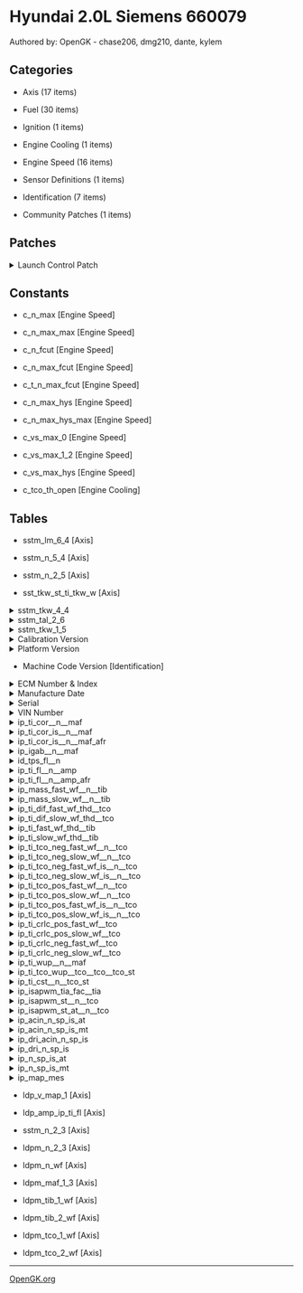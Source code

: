 # Hyundai 2.0L Siemens 660079

Authored by: OpenGK - chase206, dmg210, dante, kylem


## Categories

- Axis (17 items)

- Fuel (30 items)

- Ignition (1 items)

- Engine Cooling (1 items)

- Engine Speed (16 items)

- Sensor Definitions (1 items)

- Identification (7 items)

- Community Patches (1 items)



## Patches


<details>
-	<summary>Launch Control Patch</summary>

	This enables a 4000 RPM launch control that is wheel speed based. Use c_n_fcut and c_n_max_fcut to control the RPM which you are limited at for launch.

</details>




## Constants


- c_n_max [Engine Speed]



- c_n_max_max [Engine Speed]



- c_n_fcut [Engine Speed]



- c_n_max_fcut [Engine Speed]



- c_t_n_max_fcut [Engine Speed]



- c_n_max_hys [Engine Speed]



- c_n_max_hys_max [Engine Speed]



- c_vs_max_0 [Engine Speed]



- c_vs_max_1_2 [Engine Speed]



- c_vs_max_hys [Engine Speed]



- c_tco_th_open [Engine Cooling]



## Tables


- sstm_lm_6_4 [Axis]



- sstm_n_5_4 [Axis]



- sstm_n_2_5 [Axis]



- sst_tkw_st_ti_tkw_w [Axis]



<details>
-	<summary>sstm_tkw_4_4</summary>

	Coolant Temp

</details>



<details>
-	<summary>sstm_tal_2_6</summary>

	Air Temp

</details>



<details>
-	<summary>sstm_tkw_1_5</summary>

	Coolant Temp

</details>



<details>
-	<summary>Calibration Version</summary>

	This should match the XDF file version.

</details>



<details>
-	<summary>Platform Version</summary>

	Chassis/Year/Region/Engine

May be used by NGM to identify tune parameters. Example being "Stg2_310I" indicating Stage 2 310.

</details>



- Machine Code Version [Identification]



<details>
-	<summary>ECM Number & Index</summary>

	Printed on ECM label

</details>



<details>
-	<summary>Manufacture Date</summary>

	Printed on ECM label

</details>



<details>
-	<summary>Serial</summary>

	Last 4 digits are printed on ECM label

</details>



<details>
-	<summary>VIN Number</summary>

	May be blank with zeros or ÿ for years 2002-2004.

</details>



<details>
-	<summary>ip_ti_cor__n__maf</summary>

	Index: 38 
Correction factor basic injection time
            IP_TI_COR[-] = f(N[rpm], MAF[mg/TDC])

</details>



<details>
-	<summary>ip_ti_cor_is__n__maf</summary>

	Index: 163  kf   
39: 
Correction factor basic injection time in IS

            IP_TI_COR_IS[-] = f(N[rpm], MAF[mg/TDC])


</details>



<details>
-	<summary>ip_ti_cor_is__n__maf_afr</summary>

	Index: 163  kf   
39: 
Correction factor basic injection time in IS

            IP_TI_COR_IS[-] = f(N[rpm], MAF[mg/TDC])

Experimental calculation to estimate AFR.

</details>



<details>
-	<summary>ip_igab__n__maf</summary>

	Index: 201
   201:     
Ignition (Basic function, PL, FL)

            IP_IGAB[ CRK] = f(N[rpm],MAF[mg/TDC])

</details>



<details>
-	<summary>id_tps_fl__n</summary>

	Index: 168  kf  23: id_tps_fl__n
            ID_TPS_FL[ TPS] = f(N[rpm])

</details>



<details>
-	<summary>ip_ti_fl__n__amp</summary>

	Index: 168  kf  26: ip_ti_fl__n__amp
            IP_TI_FL[-] = f(N[rpm], AMP[hPA])

</details>



<details>
-	<summary>ip_ti_fl__n__amp_afr</summary>

	Index: 168  kf  26: ip_ti_fl__n__amp
            IP_TI_FL[-] = f(N[rpm], AMP[PSIG])

Experimental calculation to estimate AFR assuming closed loop table is corrected.

</details>



<details>
-	<summary>ip_mass_fast_wf__n__tib</summary>

	Index: 40
    40:      
Wall film correction

            IP_MASS_FAST_WF[ms] = f(N[rpm], TIB[ms])

</details>



<details>
-	<summary>ip_mass_slow_wf__n__tib</summary>

	Index: 41   kf   
2: ip_mass_slow_wf__n__tib

            IP_MASS_SLOW_WF[ms] = f(N[rpm], TIB[ms])

</details>



<details>
-	<summary>ip_ti_dif_fast_wf_thd__tco</summary>

	Index: 42   kf   2a: ip_ti_dif_fast_wf_thd__tco
            IP_TI_DIF_FAST_WF_THD[ms] = f(TCO[ C])

</details>



<details>
-	<summary>ip_ti_dif_slow_wf_thd__tco</summary>

	Index: 43   kf   2b: ip_ti_dif_slow_wf_thd__tco
            IP_TI_DIF_SLOW_WF_THD[ms] = f(TCO[ C])

</details>



<details>
-	<summary>ip_ti_fast_wf_thd__tib</summary>

	Index: 44   kf   2c: ip_ti_fast_wf_thd__tib
            IP_TI_FAST_WF_THD[ms] = f(TIB[ms])

</details>



<details>
-	<summary>ip_ti_slow_wf_thd__tib</summary>

	Index: 45   kf   2d: ip_ti_slow_wf_thd__tib
            IP_TI_SLOW_WF_THD[ms] = f(TIB[ms])

</details>



<details>
-	<summary>ip_ti_tco_neg_fast_wf__n__tco</summary>

	Index: 46   kf 104a : ip_ti_tco_neg_fast_wf__n__tco
            IP_TI_TCO_NEG_FAST_WF[-] = f(N[rpm],TCO[ C])

</details>



<details>
-	<summary>ip_ti_tco_neg_slow_wf__n__tco</summary>

	Index: 47   kf 104b : ip_ti_tco_neg_slow_wf__n__tco
            IP_TI_TCO_NEG_SLOW_WF[-] = f(N[rpm],TCO[ C])

</details>



<details>
-	<summary>ip_ti_tco_neg_fast_wf_is__n__tco</summary>

	Index: 48   kf 104c : ip_ti_tco_neg_fast_wf_is__n__tco
            IP_TI_TCO_NEG_FAST_WF_IS[-] = f(N[rpm],TCO[ C])

</details>



<details>
-	<summary>ip_ti_tco_neg_slow_wf_is__n__tco</summary>

	Index: 49   kf 104d : ip_ti_tco_neg_slow_wf_is__n__tco
            IP_TI_TCO_NEG_SLOW_WF_IS[-] = f(N[rpm],TCO[ C])


</details>



<details>
-	<summary>ip_ti_tco_pos_fast_wf__n__tco</summary>

	Index: 50   kf 103a : ip_ti_tco_pos_fast_wf__n__tco
            IP_TI_TCO_POS_FAST_WF[-] = f(N[rpm],TCO[ C])

</details>



<details>
-	<summary>ip_ti_tco_pos_slow_wf__n__tco</summary>

	Index: 51   kf 103b : ip_ti_tco_pos_slow_wf__n__tco
            IP_TI_TCO_POS_SLOW_WF[-] = f(N[rpm],TCO[ C])

</details>



<details>
-	<summary>ip_ti_tco_pos_fast_wf_is__n__tco</summary>

	Index: 52   kf 103c : ip_ti_tco_pos_fast_wf_is__n__tco
            IP_TI_TCO_POS_FAST_WF_IS[-] = f(N[rpm],TCO[ C])

</details>



<details>
-	<summary>ip_ti_tco_pos_slow_wf_is__n__tco</summary>

	Index: 53   kf 103d : ip_ti_tco_pos_slow_wf_is__n__tco
            IP_TI_TCO_POS_SLOW_WF_IS[-] = f(N[rpm],TCO[ C])

</details>



<details>
-	<summary>ip_ti_crlc_pos_fast_wf__tco</summary>

	Index: 54   kf 105 : ip_ti_crlc_pos_fast_wf__tco
            IP_TI_CRLC_POS_FAST_WF[-] = f(TCO[ C])

</details>



<details>
-	<summary>ip_ti_crlc_pos_slow_wf__tco</summary>

	Index: 55   kf 105a : ip_ti_crlc_pos_slow_wf__tco
            IP_TI_CRLC_POS_SLOW_WF[-] = f(TCO[ C])

</details>



<details>
-	<summary>ip_ti_crlc_neg_fast_wf__tco</summary>

	Index: 56   kf 106 : ip_ti_crlc_neg_fast_wf__tco
            IP_TI_CRLC_NEG_FAST_WF[-] = f(TCO[ C])

</details>



<details>
-	<summary>ip_ti_crlc_neg_slow_wf__tco</summary>

	Index: 57   kf 106a : ip_ti_crlc_neg_slow_wf__tco
            IP_TI_CRLC_NEG_SLOW_WF[-] = f(TCO[ C])

</details>



<details>
-	<summary>ip_ti_wup__n__maf</summary>

	Index: 82   kf   9: ip_ti_wup__n__maf
            IP_TI_WUP[-] = f(N[rpm] ,MAF[mg/TDC])
Warm-up TI correction vs. operating point (MT)

</details>



<details>
-	<summary>ip_ti_tco_wup__tco__tco__tco_st</summary>

	Index: 84   kf  10: ip_ti_tco_wup__tco__tco_st
            IP_TI_TCO_WUP[-] = f(TCO[°C],TCO_ST[°C])
Warm-up TI correction vs. coolant temp. (MT)

</details>



<details>
-	<summary>ip_ti_cst__n__tco_st</summary>

	Index: 69   kf   4: ip_ti_cst__n__tco_st
            IP_TI_CST[-] = f(N[rpm] ,TCO_ST[°C])
Basic injection time at start up

</details>



<details>
-	<summary>ip_isapwm_tia_fac__tia</summary>

	Index: 345  kf 191: ip_isapwm_tia_fac__tia
            IP_ISAPWM_TIA_FAC[-] = f(TIA[°C])
Air temperature ISA correction factor

</details>



<details>
-	<summary>ip_isapwm_st__n__tco</summary>

	Index: 325
Idle speed valve basic opening and corrections
            IP_ISAPWM_ST[%] = f(N[rpm] ,TCO[°C])

</details>



<details>
-	<summary>ip_isapwm_st_at__n__tco</summary>

	Index: 326
Idle speed valve basic opening and corrections
            IP_ISAPWM_ST[%] = f(N[rpm] ,TCO[°C])

</details>



<details>
-	<summary>ip_acin_n_sp_is_at</summary>

	Nominal idle speed with air conditioner switched on (A/T)

Index: 44   TQ: IP_ACIN_N_SP_IS_AT
            IP_ACIN_N_SP_IS_AT[rpm] = f(TCO[ C], TIA[ C])

</details>



<details>
-	<summary>ip_acin_n_sp_is_mt</summary>

	Nominal idle speed with air conditioner switched on (M/T)

Index: 43   TQ: IP_ACIN_N_SP_IS_MT
            IP_ACIN_N_SP_IS_MT[rpm] = f(TCO[ C], TIA[ C])

</details>



<details>
-	<summary>ip_dri_acin_n_sp_is</summary>

	Nominal idle speed with DRIVE (A/T) engaged and A/C on

Index: 45   TQ: IP_DRI_ACIN_N_SP_IS
            IP_DRI_ACIN_N_SP_IS[rpm] = f(TCO[ C], TIA[ C])

</details>



<details>
-	<summary>ip_dri_n_sp_is</summary>

	Nominal idle speed with DRIVE (A/T) engaged

Index: 42   TQ: IP_DRI_N_SP_IS
            IP_DRI_N_SP_IS[rpm] = f(TCO[ C], TIA[ C])

</details>



<details>
-	<summary>ip_n_sp_is_at</summary>

	Nominal idle speed w/o additional load on the engine (A/T)

Index: 41  Engine Speed Setpoint Calculation
           IP_N_SP_IS_AT[rpm] = f(TCO[ C], TIA[ C])

</details>



<details>
-	<summary>ip_n_sp_is_mt</summary>

	Nominal idle speed w/o additional load on the engine (M/T)

Index: 40   Engine Speed Setpoint Calculation
            IP_N_SP_IS_MT[rpm] = f(TCO[ C], TIA[ C])

</details>



<details>
-	<summary>ip_map_mes</summary>

	Index: 1599
MAP_MES linearisation table

            IP_MAP_MES[hPa]

</details>



- ldp_v_map_1 [Axis]



- ldp_amp_ip_ti_fl [Axis]



- sstm_n_2_3 [Axis]



- ldpm_n_2_3 [Axis]



- ldpm_n_wf [Axis]



- ldpm_maf_1_3 [Axis]



- ldpm_tib_1_wf [Axis]



- ldpm_tib_2_wf [Axis]



- ldpm_tco_1_wf [Axis]



- ldpm_tco_2_wf [Axis]



---
[OpenGK.org](https://opengk.org)